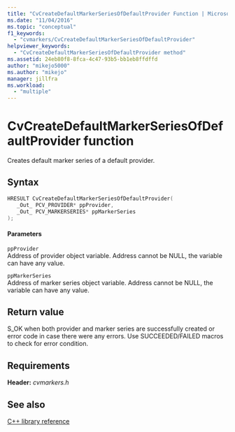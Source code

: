 ```yaml
---
title: "CvCreateDefaultMarkerSeriesOfDefaultProvider Function | Microsoft Docs"
ms.date: "11/04/2016"
ms.topic: "conceptual"
f1_keywords: 
  - "cvmarkers/CvCreateDefaultMarkerSeriesOfDefaultProvider"
helpviewer_keywords: 
  - "CvCreateDefaultMarkerSeriesOfDefaultProvider method"
ms.assetid: 24eb80f8-8fca-4c47-93b5-bb1eb8ffdffd
author: "mikejo5000"
ms.author: "mikejo"
manager: jillfra
ms.workload: 
  - "multiple"
---
```

# CvCreateDefaultMarkerSeriesOfDefaultProvider function
Creates default marker series of a default provider.  
  
## Syntax  
  
```C  
HRESULT CvCreateDefaultMarkerSeriesOfDefaultProvider(  
   _Out_ PCV_PROVIDER* ppProvider,  
   _Out_ PCV_MARKERSERIES* ppMarkerSeries  
);  
```  
  
#### Parameters  
 `ppProvider`  
 Address of provider object variable. Address cannot be NULL, the variable can have any value.  
  
 `ppMarkerSeries`  
 Address of marker series object variable. Address cannot be NULL, the variable can have any value.  
  
## Return value  
 S_OK when both provider and marker series are successfully created or error code in case there were any errors. Use SUCCEEDED/FAILED macros to check for error condition.  
  
## Requirements  
 **Header:** *cvmarkers.h*  
  
## See also  
 [C++ library reference](../profiling/cpp-library-reference.md)